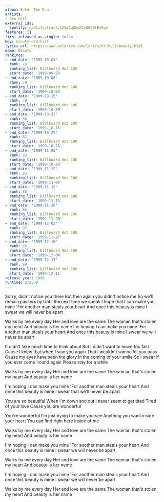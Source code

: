 ```yaml
---
album: Enter The Dru
artists:
- Dru Hill
external_ids:
  spotify: spotify:track:125dAqUSmX1nOG50fBz9vb
features: []
first_released_as_single: false
key: beauty-dru-hill
lyrics_url: https://www.azlyrics.com/lyrics/druhill/beauty.html
name: Beauty
rankings:
- end_date: '1999-10-01'
  rank: 79
  ranking_list: Billboard Hot 100
  start_date: '1999-09-25'
- end_date: '1999-10-08'
  rank: 79
  ranking_list: Billboard Hot 100
  start_date: '1999-10-02'
- end_date: '1999-10-15'
  rank: 79
  ranking_list: Billboard Hot 100
  start_date: '1999-10-09'
- end_date: '1999-10-22'
  rank: 88
  ranking_list: Billboard Hot 100
  start_date: '1999-10-16'
- end_date: '1999-10-29'
  rank: 87
  ranking_list: Billboard Hot 100
  start_date: '1999-10-23'
- end_date: '1999-11-05'
  rank: 93
  ranking_list: Billboard Hot 100
  start_date: '1999-10-30'
- end_date: '1999-11-12'
  rank: 92
  ranking_list: Billboard Hot 100
  start_date: '1999-11-06'
- end_date: '1999-11-19'
  rank: 88
  ranking_list: Billboard Hot 100
  start_date: '1999-11-13'
- end_date: '1999-11-26'
  rank: 96
  ranking_list: Billboard Hot 100
  start_date: '1999-11-20'
- end_date: '1999-12-03'
  rank: 97
  ranking_list: Billboard Hot 100
  start_date: '1999-11-27'
- end_date: '1999-12-10'
  rank: 96
  ranking_list: Billboard Hot 100
  start_date: '1999-12-04'
- end_date: '1999-12-17'
  rank: 99
  ranking_list: Billboard Hot 100
  start_date: '1999-12-11'
release_year: 1998
runtime: 272560
---
```

Sorry, didn't notice you there
But then again you didn't notice me
So we'll remain passers by
Until the next time we speak
I hope that I can make you mine
'For another man steals your heart
And once this beauty is mine
I swear we will never be apart

Walks by me every day
Her and love are the same
The woman that's stolen my heart
And beauty is her name
I'm hoping I can make you mine
'For another man steals your heart
And once this beauty is mine
I swear we will never be apart

It didn't take much time to think about
But I didn't want to move too fast
Cause I knew that when I saw you again
That I wouldn't wanna let you pass
Cause my eyes have seen the glory
In the coming of your smile
So I swear if you ever come 'round again
Please stay for a while

Walks by me every day
Her and love are the same
The woman that's stolen my heart
And beauty is her name

I'm hoping I can make you mine
'For another man steals your heart
And once this beauty is mine
I swear that we'll never be apart

You are so beautiful
When I'm down and out
I never seem to get tired
Tired of your love
Cause you are wonderful

You're wonderful
I'm just dying to make you see
Anything you want inside your heart
You can find right here inside of me

Walks by me every day
Her and love are the same
The woman that's stolen my heart
And beauty is her name

I'm hoping I can make you mine
'For another man steals your heart
And once this beauty is mine
I swear we will never be apart

Walks by me every day
Her and love are the same
The woman that's stolen my heart
And beauty is her name

I'm hoping I can make you mine
'For another man steals your heart
And once this beauty is mine
I swear we will never be apart

Walks by me every day
Her and love are the same
The woman that's stolen my heart
And beauty is her name
